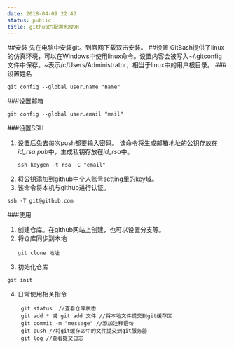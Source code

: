 ```yaml
---
date: 2018-04-09 22:43
status: public
title: github的配置和使用
---
```


##安装
先在电脑中安装git。到官网下载双击安装。
##设置
GitBash提供了linux的仿真环境，可以在Windows中使用linux命令。设置内容会被写入~/.gitconfig文件中保存。~表示/c/Users/Administrator，相当于linux中的用户根目录。
###设置姓名
<pre><code>git config --global user.name "name"</code></pre>
###设置邮箱
<pre><code>git config --global user.email "mail"</code></pre>
###设置SSH
1. 设置后免去每次push都要输入密码。
   该命令将生成邮箱地址的公钥存放在*id_rsa.pub*中，生成私钥存放在*id_rsa*中。
   <pre><code>ssh-keygen -t rsa -C "email"</code></pre>
2. 将公钥添加到github中个人账号setting里的key域。   
3. 该命令将本机与github进行认证。
 <pre><code>ssh -T git@github.com</code></pre>


###使用
1. 创建仓库。在github网站上创建，也可以设置分支等。
2. 将仓库同步到本地
   <pre><code>git clone 地址</code></pre>
3. 初始化仓库
  <pre><code>git init</code></pre>
4.  日常使用相关指令
    <pre><code> git status  //查看仓库状态
     git add * 或 git add 文件 //将本地文件提交到git缓存区
     git commit -m "message" //添加注释语句
     git push //将git缓存区中的文件提交到git服务器
     git log //查看提交日志
    </code></pre>
